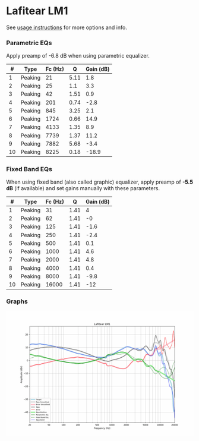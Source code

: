# Lafitear LM1
See [usage instructions](https://github.com/jaakkopasanen/AutoEq#usage) for more options and info.

### Parametric EQs
Apply preamp of -6.8 dB when using parametric equalizer.

|   # | Type    |   Fc (Hz) |    Q |   Gain (dB) |
|-----|---------|-----------|------|-------------|
|   1 | Peaking |        21 | 5.11 |         1.8 |
|   2 | Peaking |        25 | 1.1  |         3.3 |
|   3 | Peaking |        42 | 1.51 |         0.9 |
|   4 | Peaking |       201 | 0.74 |        -2.8 |
|   5 | Peaking |       845 | 3.25 |         2.1 |
|   6 | Peaking |      1724 | 0.66 |        14.9 |
|   7 | Peaking |      4133 | 1.35 |         8.9 |
|   8 | Peaking |      7739 | 1.37 |        11.2 |
|   9 | Peaking |      7882 | 5.68 |        -3.4 |
|  10 | Peaking |      8225 | 0.18 |       -18.9 |

### Fixed Band EQs
When using fixed band (also called graphic) equalizer, apply preamp of **-5.5 dB** (if available) and set gains manually with these parameters.

|   # | Type    |   Fc (Hz) |    Q |   Gain (dB) |
|-----|---------|-----------|------|-------------|
|   1 | Peaking |        31 | 1.41 |         4   |
|   2 | Peaking |        62 | 1.41 |        -0   |
|   3 | Peaking |       125 | 1.41 |        -1.6 |
|   4 | Peaking |       250 | 1.41 |        -2.4 |
|   5 | Peaking |       500 | 1.41 |         0.1 |
|   6 | Peaking |      1000 | 1.41 |         4.6 |
|   7 | Peaking |      2000 | 1.41 |         4.8 |
|   8 | Peaking |      4000 | 1.41 |         0.4 |
|   9 | Peaking |      8000 | 1.41 |        -9.8 |
|  10 | Peaking |     16000 | 1.41 |       -12   |

### Graphs
![](./Lafitear%20LM1.png)
